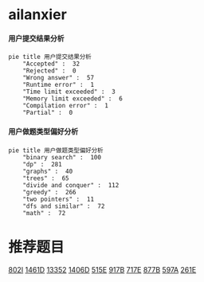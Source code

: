 # ailanxier

<!-- tabs:start -->



#### **用户提交结果分析**

```mermaid
pie title 用户提交结果分析
    "Accepted" :  32
    "Rejected" :  0
    "Wrong answer" :  57
    "Runtime error" :  1
    "Time limit exceeded" :  3
    "Memory limit exceeded" :  6
    "Compilation error" :  1
    "Partial" :  0
```

#### **用户做题类型偏好分析**

```mermaid
pie title 用户做题类型偏好分析
    "binary search" :  100
    "dp" :  281
    "graphs" :  40
    "trees" :  65
    "divide and conquer" :  112
    "greedy" :  266
    "two pointers" :  11
    "dfs and similar" :  72
    "math" :  72
```



<!-- tabs:end -->
# 推荐题目
[802I](https://codeforces.com/contest/802/problem/I)
[1461D](https://codeforces.com/contest/1461/problem/D)
[13352](https://codeforces.com/contest/1335/problem/2)
[1406D](https://codeforces.com/contest/1406/problem/D)
[515E](https://codeforces.com/contest/515/problem/E)
[917B](https://codeforces.com/contest/917/problem/B)
[717E](https://codeforces.com/contest/717/problem/E)
[877B](https://codeforces.com/contest/877/problem/B)
[597A](https://codeforces.com/contest/597/problem/A)
[261E](https://codeforces.com/contest/261/problem/E)
